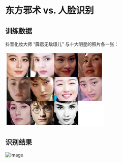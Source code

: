 # 东方邪术 vs. 人脸识别

## 训练数据

抖音化妆大师 “霹雳无敌璟儿” 与十大明星的照片各一张：

![image](https://github.com/foamliu/Star-Recognition/raw/master/images/train_data.jpg)

## 识别结果

![image](https://github.com/foamliu/Star-Recognition/raw/master/images/video-to-gif.gif)
